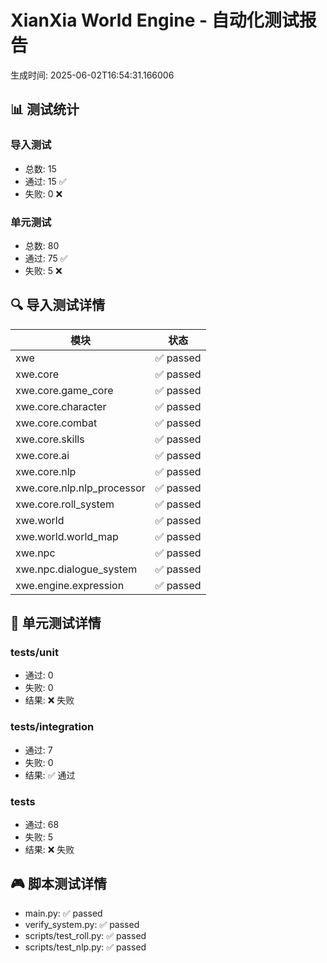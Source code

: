 # XianXia World Engine - 自动化测试报告

生成时间: 2025-06-02T16:54:31.166006

## 📊 测试统计

### 导入测试
- 总数: 15
- 通过: 15 ✅
- 失败: 0 ❌

### 单元测试
- 总数: 80
- 通过: 75 ✅
- 失败: 5 ❌

## 🔍 导入测试详情

| 模块 | 状态 |
|------|------|
| xwe | ✅ passed |
| xwe.core | ✅ passed |
| xwe.core.game_core | ✅ passed |
| xwe.core.character | ✅ passed |
| xwe.core.combat | ✅ passed |
| xwe.core.skills | ✅ passed |
| xwe.core.ai | ✅ passed |
| xwe.core.nlp | ✅ passed |
| xwe.core.nlp.nlp_processor | ✅ passed |
| xwe.core.roll_system | ✅ passed |
| xwe.world | ✅ passed |
| xwe.world.world_map | ✅ passed |
| xwe.npc | ✅ passed |
| xwe.npc.dialogue_system | ✅ passed |
| xwe.engine.expression | ✅ passed |

## 🧪 单元测试详情

### tests/unit
- 通过: 0
- 失败: 0
- 结果: ❌ 失败

### tests/integration
- 通过: 7
- 失败: 0
- 结果: ✅ 通过

### tests
- 通过: 68
- 失败: 5
- 结果: ❌ 失败


## 🎮 脚本测试详情

- main.py: ✅ passed
- verify_system.py: ✅ passed
- scripts/test_roll.py: ✅ passed
- scripts/test_nlp.py: ✅ passed
